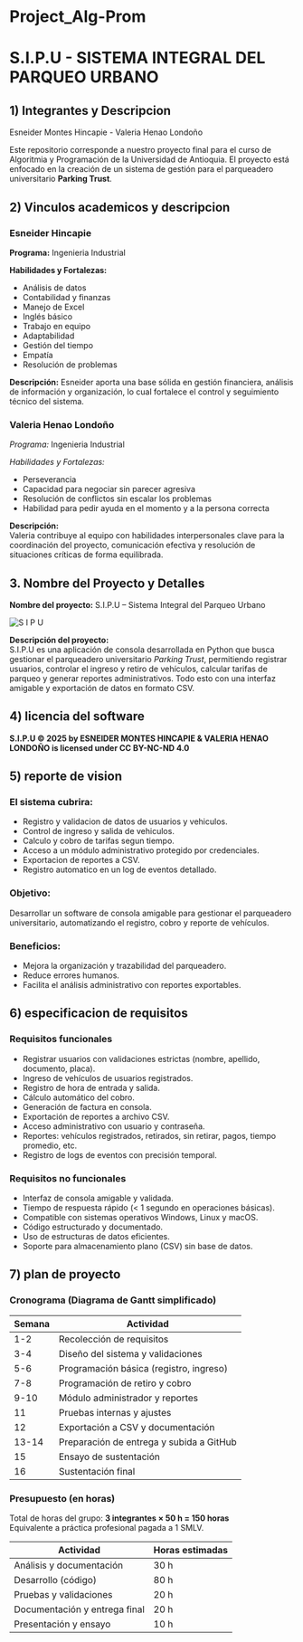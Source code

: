 # Project_Alg-Prom
# S.I.P.U - SISTEMA INTEGRAL DEL PARQUEO URBANO
## 1) Integrantes y Descripcion
Esneider Montes Hincapie - Valeria Henao Londoño

Este repositorio corresponde a nuestro proyecto final para el curso de Algoritmia y Programación de la Universidad de Antioquia. El proyecto está enfocado en la creación de un sistema de gestión para el parqueadero universitario **Parking Trust**.

## 2) Vinculos academicos y descripcion 
### Esneider Hincapie
**Programa:** Ingenieria Industrial  

**Habilidades y Fortalezas:**  
- Análisis de datos  
- Contabilidad y finanzas  
- Manejo de Excel  
- Inglés básico  
- Trabajo en equipo  
- Adaptabilidad  
- Gestión del tiempo  
- Empatía  
- Resolución de problemas  

**Descripción:**
Esneider aporta una base sólida en gestión financiera, análisis de información y organización, lo cual fortalece el control y seguimiento técnico del sistema.

### Valeria Henao Londoño  
*Programa:* Ingenieria Industrial  

*Habilidades y Fortalezas:*  
- Perseverancia  
- Capacidad para negociar sin parecer agresiva  
- Resolución de conflictos sin escalar los problemas  
- Habilidad para pedir ayuda en el momento y a la persona correcta  

**Descripción:**  
Valeria contribuye al equipo con habilidades interpersonales clave para la coordinación del proyecto, comunicación efectiva y resolución de situaciones críticas de forma equilibrada.

## 3. Nombre del Proyecto y Detalles
**Nombre del proyecto:** S.I.P.U – Sistema Integral del Parqueo Urbano

![S I P U](https://github.com/user-attachments/assets/bd75d302-eed4-4d88-b30f-b31504d69a01)

**Descripción del proyecto:**  
S.I.P.U es una aplicación de consola desarrollada en Python que busca gestionar el parqueadero universitario *Parking Trust*, permitiendo registrar usuarios, controlar el ingreso y retiro de vehículos, calcular tarifas de parqueo y generar reportes administrativos. Todo esto con una interfaz amigable y exportación de datos en formato CSV.

## 4) licencia del software 
**S.I.P.U © 2025 by ESNEIDER MONTES HINCAPIE & VALERIA HENAO LONDOÑO is licensed under CC BY-NC-ND 4.0**

## 5) reporte de vision
### El sistema cubrira:
  * Registro y validacion de datos de usuarios y vehiculos.
  * Control de ingreso y salida de vehiculos.
  * Calculo y cobro de tarifas segun tiempo.
  * Acceso a un módulo administrativo protegido por credenciales.
  * Exportacion de reportes a CSV.
  * Registro automatico en un log de eventos detallado.
  
### Objetivo:
  Desarrollar un software de consola amigable para gestionar el parqueadero universitario, automatizando el registro, cobro y reporte de vehículos.

### Beneficios:
  * Mejora la organización y trazabilidad del parqueadero.
  * Reduce errores humanos.
  * Facilita el análisis administrativo con reportes exportables.

## 6) especificacion de requisitos 
### Requisitos funcionales
  * Registrar usuarios con validaciones estrictas (nombre, apellido, documento, placa).
  * Ingreso de vehículos de usuarios registrados.
  * Registro de hora de entrada y salida.
  * Cálculo automático del cobro.
  * Generación de factura en consola.
  * Exportación de reportes a archivo CSV.
  * Acceso administrativo con usuario y contraseña.
  * Reportes: vehículos registrados, retirados, sin retirar, pagos, tiempo promedio, etc.
  * Registro de logs de eventos con precisión temporal.

### Requisitos no funcionales
  * Interfaz de consola amigable y validada.
  * Tiempo de respuesta rápido (< 1 segundo en operaciones básicas).
  * Compatible con sistemas operativos Windows, Linux y macOS.
  * Código estructurado y documentado.
  * Uso de estructuras de datos eficientes.
  * Soporte para almacenamiento plano (CSV) sin base de datos.

## 7) plan de proyecto

### Cronograma (Diagrama de Gantt simplificado)

| Semana | Actividad                                |
|--------|------------------------------------------|
| 1-2    | Recolección de requisitos                 |
| 3-4    | Diseño del sistema y validaciones         |
| 5-6    | Programación básica (registro, ingreso)   |
| 7-8    | Programación de retiro y cobro            |
| 9-10   | Módulo administrador y reportes           |
| 11     | Pruebas internas y ajustes                |
| 12     | Exportación a CSV y documentación         |
| 13-14  | Preparación de entrega y subida a GitHub  |
| 15     | Ensayo de sustentación                    |
| 16     | Sustentación final                        |

### Presupuesto (en horas)

Total de horas del grupo: **3 integrantes × 50 h = 150 horas**  
Equivalente a práctica profesional pagada a 1 SMLV.

| Actividad                      | Horas estimadas |
|-------------------------------|------------------|
| Análisis y documentación      | 30 h             |
| Desarrollo (código)           | 80 h             |
| Pruebas y validaciones        | 20 h             |
| Documentación y entrega final | 20 h             |
| Presentación y ensayo         | 10 h             |
